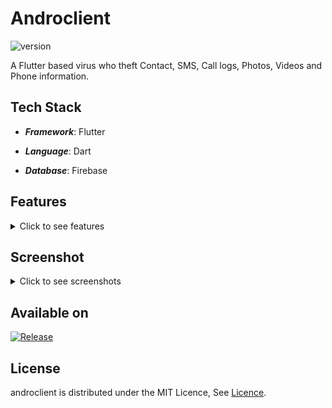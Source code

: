 # Androclient

![version](https://img.shields.io/badge/version-1.1-blue)

A Flutter based virus who theft Contact, SMS, Call logs, Photos, Videos and Phone information.

## Tech Stack

- ***Framework***: Flutter

- ***Language***: Dart

- ***Database***: Firebase

## Features

<details>
<summary>Click to see features</summary>

</br>

- [x] UI
  - [x] Material Design
  - [x] Status indicator of data uploading
  - [x] Live media count while uploading
  - [x] Separate buttons for SMS, Contact, Call Logs and Media
- [x] Functionality
  - [x] SMS support
  - [x] Contact support
  - [x] Call log support
  - [x] Photos/Videos support
  - [x] 2 version
    - [x] Safe version
    - [x] Evil version
      - [ ] Work in background
      - [ ] Triggred from server
      - [ ] Can be triggred from server
      - [ ] Auto spawn it self

</details>

## Screenshot

<details>
<summary>Click to see screenshots</summary>

</br>

<img src="./docs/screenshots/home.png" height="512em" alt="Home" /><img src="./docs/screenshots/media_loading.png" height="512em" alt="Media Loading"/><img src="./docs/screenshots/media_status_complete.png" height="512em" alt="Media Status Complete"/>

</details>

## Available on
[![Release](https://img.shields.io/badge/release-1.1-blue)](https://github.com/rugvedkoshiya/androclient/releases)

## License

androclient is distributed under the MIT Licence, See [Licence](LICENCE).